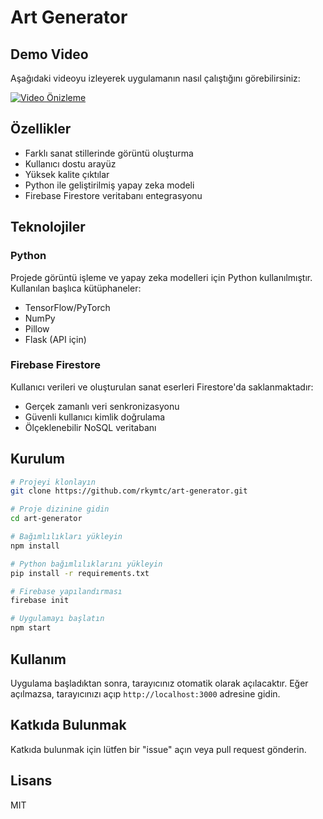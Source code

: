 # Art Generator

## Demo Video

Aşağıdaki videoyu izleyerek uygulamanın nasıl çalıştığını görebilirsiniz:

[![Video Önizleme](https://img.shields.io/badge/Video-İzle-red?style=for-the-badge&logo=youtube)](https://github.com/rkymtc/art-generator/raw/main/app/src/assets/videos/app.mp4 "Art Generator Demo")

## Özellikler

- Farklı sanat stillerinde görüntü oluşturma
- Kullanıcı dostu arayüz
- Yüksek kalite çıktılar
- Python ile geliştirilmiş yapay zeka modeli
- Firebase Firestore veritabanı entegrasyonu

## Teknolojiler

### Python
Projede görüntü işleme ve yapay zeka modelleri için Python kullanılmıştır. Kullanılan başlıca kütüphaneler:
- TensorFlow/PyTorch
- NumPy
- Pillow
- Flask (API için)

### Firebase Firestore
Kullanıcı verileri ve oluşturulan sanat eserleri Firestore'da saklanmaktadır:
- Gerçek zamanlı veri senkronizasyonu
- Güvenli kullanıcı kimlik doğrulama
- Ölçeklenebilir NoSQL veritabanı

## Kurulum

```bash
# Projeyi klonlayın
git clone https://github.com/rkymtc/art-generator.git

# Proje dizinine gidin
cd art-generator

# Bağımlılıkları yükleyin
npm install

# Python bağımlılıklarını yükleyin
pip install -r requirements.txt

# Firebase yapılandırması
firebase init

# Uygulamayı başlatın
npm start
```

## Kullanım

Uygulama başladıktan sonra, tarayıcınız otomatik olarak açılacaktır. Eğer açılmazsa, tarayıcınızı açıp `http://localhost:3000` adresine gidin.

## Katkıda Bulunmak

Katkıda bulunmak için lütfen bir "issue" açın veya pull request gönderin.

## Lisans

MIT
